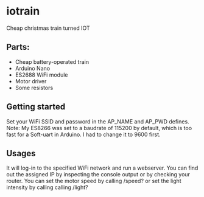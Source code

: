 # iotrain
Cheap christmas train turned IOT
## Parts:
- Cheap battery-operated train
- Arduino Nano
- ES2688 WiFi module
- Motor driver
- Some resistors
## Getting started
Set your WiFi SSID and password in the AP_NAME and AP_PWD defines. Note: My ES8266 was set to a baudrate of 115200 by default, which is too fast for a Soft-uart in Arduino. I had to change it to 9600 first.
## Usages
It will log-in to the specified WiFi network and run a webserver. You can find out the assigned IP by inspecting the console output or by checking your router. You can set the motor speed by calling <ip>/speed?<value-0-100> or set the light intensity by calling calling <ip>/light?<value-0-100> 
